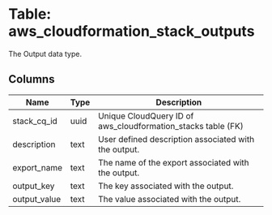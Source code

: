 
# Table: aws_cloudformation_stack_outputs
The Output data type.
## Columns
| Name        | Type           | Description  |
| ------------- | ------------- | -----  |
|stack_cq_id|uuid|Unique CloudQuery ID of aws_cloudformation_stacks table (FK)|
|description|text|User defined description associated with the output.|
|export_name|text|The name of the export associated with the output.|
|output_key|text|The key associated with the output.|
|output_value|text|The value associated with the output.|
